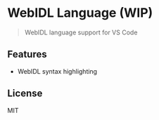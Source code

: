 # WebIDL Language (WIP)

> WebIDL language support for VS Code

## Features

- WebIDL syntax highlighting

## License

MIT
